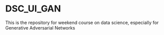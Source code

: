 # DSC_UI_GAN
This is the repository for weekend course on data science, especially for Generative Adversarial Networks
